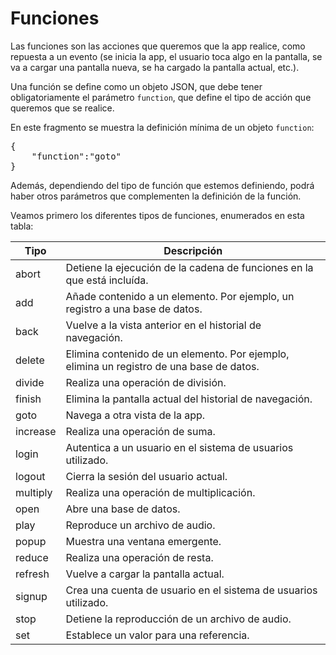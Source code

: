 # Funciones

Las funciones son las acciones que queremos que la app realice, como repuesta a un evento (se inicia la app, el usuario toca algo en la pantalla, se va a cargar una pantalla nueva, se ha cargado la pantalla actual, etc.).

Una función se define como un objeto JSON, que debe tener obligatoriamente el parámetro `function`, que define el tipo de acción que queremos que se realice.

En este fragmento se muestra la definición mínima de un objeto `function`:
<pre>
{
	"function":"goto"
}
</pre>

Además, dependiendo del tipo de función que estemos definiendo, podrá haber otros parámetros que complementen la definición de la función.

Veamos primero los diferentes tipos de funciones, enumerados en esta tabla:

| Tipo  | Descripción |
| ------------- | ------------- |
| abort | Detiene la ejecución de la cadena de funciones en la que está incluída.|
| add | Añade contenido a un elemento. Por ejemplo, un registro a una base de datos. |
| back  | Vuelve a la vista anterior en el historial de navegación.|
| delete | Elimina contenido de un elemento. Por ejemplo, elimina un registro de una base de datos.|
| divide | Realiza una operación de división.|
| finish | Elimina la pantalla actual del historial de navegación.|
| goto  | Navega a otra vista de la app. |
| increase | Realiza una operación de suma. |
| login | Autentica a un usuario en el sistema de usuarios utilizado.|
| logout | Cierra la sesión del usuario actual. |
| multiply | Realiza una operación de multiplicación.|
| open | Abre una base de datos.|
| play | Reproduce un archivo de audio. |
| popup | Muestra una ventana emergente.|
| reduce | Realiza una operación de resta.|
| refresh | Vuelve a cargar la pantalla actual.|
| signup | Crea una cuenta de usuario en el sistema de usuarios utilizado.|
| stop | Detiene la reproducción de un archivo de audio.|
| set | Establece un valor para una referencia.|
